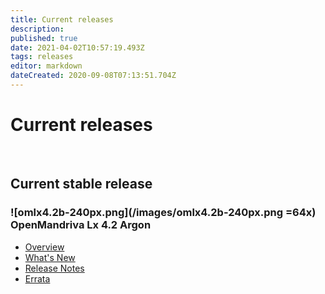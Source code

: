 ```yaml
---
title: Current releases
description: 
published: true
date: 2021-04-02T10:57:19.493Z
tags: releases
editor: markdown
dateCreated: 2020-09-08T07:13:51.704Z
---
```


# Current releases
<br>
<!--
## Current stable release
### ![omlx4.1-240px.png](/images/omlx4.1-240px.png =64x) OpenMandriva Lx 4.1 Mercury
- [Overview](/releases/omlx41)
- [What's New](/releases/omlx41/new)
- [Release Notes](/releases/omlx41/notes)
- [Errata](/releases/omlx41/errata)
<br>
-->

## Current stable release
### ![omlx4.2b-240px.png](/images/omlx4.2b-240px.png =64x) OpenMandriva Lx 4.2 Argon
- [Overview](/releases/omlx42/)
- [What's New](/releases/omlx42/new)
- [Release Notes](/releases/omlx42/notes)
- [Errata](/releases/omlx42/errata)
<br>
